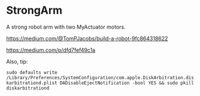 # StrongArm

A strong robot arm with two MyActuator motors.

https://medium.com/@TomPJacobs/build-a-robot-9fc864318622

https://medium.com/p/dfd7fef49c1a


Also, tip:

```sudo defaults write /Library/Preferences/SystemConfiguration/com.apple.DiskArbitration.diskarbitrationd.plist DADisableEjectNotification -bool YES && sudo pkill diskarbitrationd```

